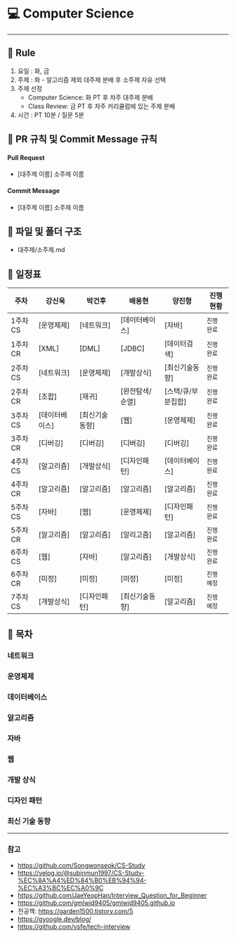 # :computer: Computer Science

------------------------------------------------------------------------

## :loudspeaker: Rule
1. 요일 : 화, 금
2. 주제 : 화 - 알고리즘 제외 대주제 분배 후 소주제 자유 선택
3. 주제 선정
   - Computer Science: 화 PT 후 차주 대주제 분배
   - Class Review: 금 PT 후 차주 커리큘럼에 있는 주제 분배
4. 시간 : PT 10분 / 질문 5분

## :loudspeaker: PR 규칙 및 Commit Message 규칙

#### Pull Request
- [대주제 이름] 소주제 이름

#### Commit Message
- [대주제 이름] 소주제 이름

## :loudspeaker: 파일 및 폴더 구조

- 대주제/소주제.md

## :loudspeaker: 일정표

| **주차** | **강신욱**  | **박건후**  | **배용현**   | **양진형**     | **진행 현황** |
|--------|----------|----------|-----------|-------------|-----------|
| 1주차 CS | [운영체제]   | [네트워크]   | [데이터베이스]  | [자바]        | `진행 완료`   |
| 1주차 CR | [XML]    | [DML]    | [JDBC]    | [데이터검색]     | `진행 완료`   |
| 2주차 CS | [네트워크]   | [운영체제]   | [개발상식]    | [최신기술동향]    | `진행 완료`   |
| 2주차 CR | [조합]     | [재귀]     | [완전탐색/순열] | [스택/큐/부분집합] | `진행 완료`   |
| 3주차 CS | [데이터베이스] | [최신기술동향] | [웹]       | [운영체제]      | `진행 완료`   |
| 3주차 CR | [디버깅]    | [디버깅]    | [디버깅]     | [디버깅]       | `진행 완료`   |
| 4주차 CS | [알고리즘]   | [개발상식]   | [디자인패턴]   | [데이터베이스]    | `진행 완료`   |
| 4주차 CR | [알고리즘]   | [알고리즘]   | [알고리즘]    | [알고리즘]      | `진행 완료`   |
| 5주차 CS | [자바]     | [웹]      | [운영체제]    | [디자인패턴]     | `진행 완료`   |
| 5주차 CR | [알고리즘]   | [알고리즘]   | [알리고즘]    | [알고리즘]      | `진행 완료`   |
| 6주차 CS | [웹]      | [자바]     | [알고리즘]    | [개발상식]      | `진행 완료`   |
| 6주차 CR | [미정]     | [미정]     | [미정]      | [미정]        | `진행 예정`   |
| 7주차 CS | [개발상식]   | [디자인패턴]  | [최신기술동향]  | [알고리즘]      | `진행 예정`   |

## :loudspeaker: 목차

### 네트워크

### 운영체제

### 데이터베이스

### 알고리즘

### 자바

### 웹

### 개발 상식

### 디자인 패턴

### 최신 기술 동향

------------------------------------------------------------------------

### 참고
- https://github.com/Songwonseok/CS-Study
- https://velog.io/@subinmun1997/CS-Study-%EC%8A%A4%ED%84%B0%EB%94%94-%EC%A3%BC%EC%A0%9C
- https://github.com/JaeYeopHan/Interview_Question_for_Beginner
- https://github.com/gmlwjd9405/gmlwjd9405.github.io
- 전공책: https://garden1500.tistory.com/5
- https://gyoogle.dev/blog/
- https://github.com/vsfe/tech-interview
